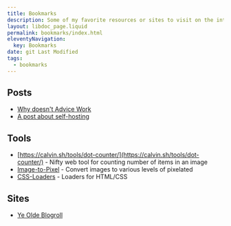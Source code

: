 ```yaml
---
title: Bookmarks
description: Some of my favorite resources or sites to visit on the interwebs
layout: libdoc_page.liquid
permalink: bookmarks/index.html
eleventyNavigation:
  key: Bookmarks
date: git Last Modified
tags:
  - bookmarks
---
```


## Posts

- [Why doesn't Advice Work](https://dynomight.substack.com/p/advice)
- [A post about self-hosting](https://codecaptured.com/blog/my-ultimate-self-hosting-setup/)

## Tools

- [https://calvin.sh/tools/dot-counter/](https://calvin.sh/tools/dot-counter/) - Nifty web tool for counting number of items in an image
- [Image-to-Pixel](https://tezumie.github.io/Image-to-Pixel/) - Convert images to various levels of pixelated
- [CSS-Loaders](https://css-loaders.com/) - Loaders for HTML/CSS

## Sites

- [Ye Olde Blogroll](https://blogroll.org/)
